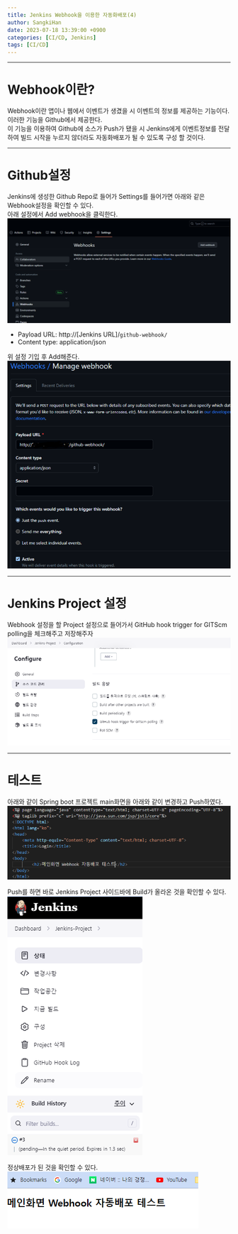 ```yaml
---
title: Jenkins Webhook을 이용한 자동화배포(4)
author: SangkiHan
date: 2023-07-18 13:39:00 +0900
categories: [CI/CD, Jenkins]
tags: [CI/CD]
---
```

------------

# Webhook이란?
Webhook이란 앱이나 웹에서 이벤트가 생겼을 시 이벤트의 정보를 제공하는 기능이다.  
이러한 기능을 Github에서 제공한다.  
이 기능을 이용하여 Github에 소스가 Push가 됐을 시 Jenkins에게 이벤트정보를 전달하여 빌드 시작을 누르지 않더라도 자동화배포가 될 수 있도록 구성 할 것이다.

------------
# Github설정
Jenkins에 생성한 Github Repo로 들어가 Settings를 들어가면 아래와 같은 Webhook설정을 확인할 수 있다.  
아래 설정에서 Add webhook을 클릭한다.
![Jenkins](/assets/img/post/2023-07-18-Jenkins(4)/1.PNG)

+ Payload URL: http://[Jenkins URL]/```github-webhook/```
+ Content type: application/json

위 설정 기입 후 Add해준다.
![Jenkins](/assets/img/post/2023-07-18-Jenkins(4)/2.PNG)

------------
# Jenkins Project 설정
Webhook 설정을 할 Project 설정으로 들어가서 GitHub hook trigger for GITScm polling을 체크해주고 저장해주자
![Jenkins](/assets/img/post/2023-07-18-Jenkins(4)/3.PNG)

------------
# 테스트
아래와 같이 Spring boot 프로젝트 main화면을 아래와 같이 변경하고 Push하였다.
![Jenkins](/assets/img/post/2023-07-18-Jenkins(4)/4.PNG)

Push를 하면 바로 Jenkins Project 사이드바에 Build가 올라온 것을 확인할 수 있다.
![Jenkins](/assets/img/post/2023-07-18-Jenkins(4)/5.PNG)

정상배포가 된 것을 확인할 수 있다.
![Jenkins](/assets/img/post/2023-07-18-Jenkins(4)/6.PNG)

